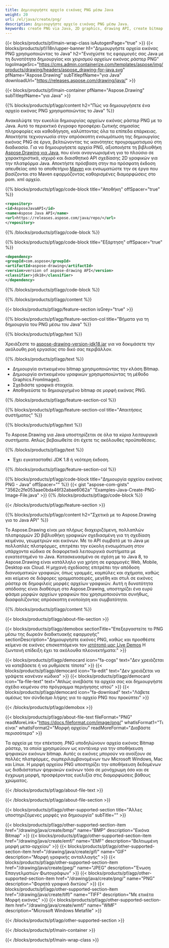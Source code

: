 ```yaml
---
title: Δημιουργήστε αρχείο εικόνας PNG μέσω Java
weight: 20
url: /el/java/create/png/
description: Δημιουργήστε αρχείο εικόνας PNG μέσω Java.
keywords: create PNG via Java, 2D graphics, drawing API, create bitmap in Java, Drawing για Java, save bitmap, save PNG image, cross-platform 2D graphic library, Bitmap class, vector graphics drawing, draw text, rendering raster images, PNG image file
---
```


{{< blocks/products/pf/main-wrap-class isAutogenPage="true" >}}
{{< blocks/products/pf/i18n/upper-banner h1="Δημιουργήστε αρχεία εικόνας PNG χρησιμοποιώντας το Java" h2="Ενισχύστε τις εφαρμογές σας Java με τη δυνατότητα δημιουργίας και χειρισμού αρχείων εικόνας ράστερ PNG" logoImageSrc="https://cms.admin.containerize.com/templates/aspose/img/products/drawing/headers/aspose_drawing-for-java.svg" pfName="Aspose.Drawing" subTitlepfName="για Java" downloadUrl="https://releases.aspose.com/drawing/java/" >}}

{{< blocks/products/pf/main-container pfName="Aspose.Drawing" subTitlepfName="για Java" >}}


{{% blocks/products/pf/agp/content h2="Πώς να δημιουργήσετε ένα αρχείο εικόνας PNG χρησιμοποιώντας το Java" %}}

Ανακαλύψτε την ευκολία δημιουργίας αρχείων εικόνας ράστερ PNG με το Java. Αυτό το περιεκτικό έγγραφο προσφέρει ζωτικής σημασίας πληροφορίες και καθοδήγηση, καλύπτοντας όλα τα επίπεδα επάρκειας. Αποκτήστε τεχνογνωσία στην απρόσκοπτη ενσωμάτωση της δημιουργίας εικόνας PNG σε έργα, βελτιώνοντας τις ικανότητες προγραμματισμού στη διαδικασία. Για να δημιουργήσετε αρχεία PNG, αξιοποιήστε τη βιβλιοθήκη [Aspose.Drawing για Java](https://products.aspose.com/drawing/java), που είναι αναγνωρισμένη για το πλούσιο σε χαρακτηριστικά, ισχυρό και διαισθητικό API σχεδίασης 2D γραφικών για την πλατφόρμα Java. Αποκτήστε πρόσβαση στην πιο πρόσφατη έκδοση απευθείας από το αποθετήριο [Maven](https://releases.aspose.com/java/repo/com/aspose/aspose-drawing/) και ενσωματώστε την σε έργα που βασίζονται στο Maven εφαρμόζοντας καθορισμένες διαμορφώσεις στο pom. xml αρχείο.

{{% blocks/products/pf/agp/code-block title="Αποθήκη" offSpacer="true" %}}

```xml
<repository>
<id>AsposeJavaAPI</id>
<name>Aspose Java API</name>
<url>https://releases.aspose.com/java/repo/</url>
</repository>
```

{{% /blocks/products/pf/agp/code-block %}}

{{% blocks/products/pf/agp/code-block title="Εξάρτηση" offSpacer="true" %}}

```xml
<dependency>
<groupId>com.aspose</groupId>
<artifactId>aspose-drawing</artifactId>
<version>version of aspose-drawing API</version>
<classifier>jdk18</classifier>
</dependency>
```

{{% /blocks/products/pf/agp/code-block %}}

{{% /blocks/products/pf/agp/content %}}


{{< blocks/products/pf/agp/feature-section isGrey="true" >}}

{{% blocks/products/pf/agp/feature-section-col title="Βήματα για τη δημιουργία του PNG μέσω του Java" %}}

{{% blocks/products/pf/agp/text %}}

Χρειάζεστε το [aspose-drawing-version-jdk18.jar](https://releases.aspose.com/drawing/java/) για να δοκιμάσετε την ακόλουθη ροή εργασίας στο δικό σας περιβάλλον.

{{% /blocks/products/pf/agp/text %}}

+ Δημιουργία αντικειμένου bitmap χρησιμοποιώντας την κλάση Bitmap.
+ Δημιουργία αντικειμένου γραφικών χρησιμοποιώντας τη μέθοδο Graphics.FromImage().
+ Σχεδιάστε γραφικά στοιχεία.
+ Αποθηκεύστε το δημιουργημένο bitmap σε μορφή εικόνας PNG.

{{% /blocks/products/pf/agp/feature-section-col %}}

{{% blocks/products/pf/agp/feature-section-col title="Απαιτήσεις συστήματος" %}}

{{% blocks/products/pf/agp/text %}}

Το Aspose.Drawing για Java υποστηρίζεται σε όλα τα κύρια λειτουργικά συστήματα. Απλώς βεβαιωθείτε ότι έχετε τις ακόλουθες προϋποθέσεις.

{{% /blocks/products/pf/agp/text %}}

- Έχει εγκατασταθεί JDK 1.8 ή νεότερη έκδοση.

{{% /blocks/products/pf/agp/feature-section-col %}}

{{% blocks/products/pf/agp/code-block title="Δημιουργία αρχείου εικόνας PNG - Java" offSpacer="" %}}
{{< gist "aspose-com-gists" "3562c2fe053aae0bda46f32abae6062a" "Examples-Java-Create-PNG-Image-File.java" >}}
{{% /blocks/products/pf/agp/code-block %}}

{{< /blocks/products/pf/agp/feature-section >}}


<!-- aboutfile Starts -->

{{% blocks/products/pf/agp/content h2="Σχετικά με το Aspose.Drawing για το Java API" %}}

Το Aspose.Drawing είναι μια πλήρως διαχειριζόμενη, πολλαπλών πλατφορμών 2D βιβλιοθήκη γραφικών σχεδιασμένη για τη σχεδίαση κειμένου, γεωμετριών και εικόνων. Με το API συμβατό με το Java με πολλαπλές πλατφόρμες, επιτρέπει την εύκολη ενσωμάτωση στον υπάρχοντα κώδικα σε διαφορετικά λειτουργικά συστήματα με εγκατεστημένο το Java. Κατασκευασμένο σε σχέση με το Java 8, το Aspose.Drawing είναι κατάλληλο για χρήση σε εφαρμογές Web, Mobile, Desktop και Cloud. Η μηχανή σχεδίασης επιτρέπει την απόδοση διανυσματικών γραφικών, όπως γραμμές, καμπύλες και σχήματα, καθώς και κείμενο σε διάφορες γραμματοσειρές, μεγέθη και στυλ σε εικόνες ράστερ σε δημοφιλείς μορφές αρχείων γραφικών. Αυτή η δυνατότητα απόδοσης είναι διαθέσιμη στο Aspose.Drawing, υποστηρίζει ένα ευρύ φάσμα μορφών αρχείων γραφικών που χρησιμοποιούνται συνήθως, διασφαλίζοντας απρόσκοπτη ενοποίηση και συμβατότητα.

{{% /blocks/products/pf/agp/content %}}


{{< blocks/products/pf/agp/about-file-section >}}

{{< blocks/products/pf/agp/demobox sectionTitle="Επεξεργαστείτε το PNG μέσω της δωρεάν διαδικτυακής εφαρμογής" sectionDescription="Δημιουργήστε εικόνες PNG, καθώς και προσθέστε κείμενο σε εικόνες επισκεπτόμενοι τον [ιστότοπό μας Live Demos](https://products.aspose.app/drawing) Η ζωντανή επίδειξη έχει τα ακόλουθα πλεονεκτήματα:" >}}

{{< blocks/products/pf/agp/democard icon="fa-cogs" text="Δεν χρειάζεται να κατεβάσετε ή να ρυθμίσετε τίποτα" >}}
{{< blocks/products/pf/agp/democard icon="fa-edit" text="Δεν χρειάζεται να γράψετε κανέναν κώδικα" >}}
{{< blocks/products/pf/agp/democard icon="fa-file-text" text="Απλώς ανεβάστε τα αρχεία σας και δημιουργήστε σχέδιο κειμένου στο πρόγραμμα περιήγησης ιστού" >}}
{{< blocks/products/pf/agp/democard icon="fa-download" text="Λάβετε αμέσως τον σύνδεσμο λήψης για το αρχείο PNG που προκύπτει" >}}

{{< /blocks/products/pf/agp/demobox >}}

{{< blocks/products/pf/agp/about-file-text fileFormat="PNG" readMoreLink="https://docs.fileformat.com/image/png/" whatIsFormat1="Τι είναι" whatIsFormat2="Μορφή αρχείου" readMoreFormat="Διαβάστε περισσότερα" >}}

Τα αρχεία με την επέκταση .PNG υποδηλώνουν αρχεία εικόνας Bitmap ράστερ, τα οποία χρησιμεύουν ως κοντέινερ για την αποθήκευση ψηφιακών εικόνων bitmap. Αυτές οι εικόνες μπορούν να ανοίξουν σε πολλές πλατφόρμες, συμπεριλαμβανομένων των Microsoft Windows, Mac και Linux. Η μορφή αρχείου PNG υποστηρίζει την αποθήκευση δεδομένων ως δισδιάστατων ψηφιακών εικόνων τόσο σε μονόχρωμη όσο και σε έγχρωμη μορφή, προσφέροντας ευελιξία στις διαμορφώσεις βάθους χρώματος.

{{< /blocks/products/pf/agp/about-file-text >}}

{{< /blocks/products/pf/agp/about-file-section >}}

<!-- aboutfile Ends -->


{{< blocks/products/pf/agp/other-supported-section title="Άλλες υποστηριζόμενες μορφές για δημιουργία" subTitle="" >}}

{{< blocks/products/pf/agp/other-supported-section-item href="/drawing/java/create/bmp/" name="BMP" description="Εικόνα Bitmap" >}}
{{< blocks/products/pf/agp/other-supported-section-item href="/drawing/java/create/emf/" name="EMF" description="Βελτιωμένη μορφή μετα-αρχείου" >}}
{{< blocks/products/pf/agp/other-supported-section-item href="/drawing/java/create/gif/" name="GIF" description="Μορφή γραφικής ανταλλαγής" >}}
{{< blocks/products/pf/agp/other-supported-section-item href="/drawing/java/create/jpeg/" name="JPEG" description="Ένωση Επαγγελματιών Φωτογράφων" >}}
{{< blocks/products/pf/agp/other-supported-section-item href="/drawing/java/create/png/" name="PNG" description="Φορητά γραφικά δικτύου" >}}
{{< blocks/products/pf/agp/other-supported-section-item href="/drawing/java/create/tiff/" name="TIFF" description="Με ετικέτα Μορφή εικόνας" >}}
{{< blocks/products/pf/agp/other-supported-section-item href="/drawing/java/create/wmf/" name="WMF" description="Microsoft Windows Metafile" >}}


{{< /blocks/products/pf/agp/other-supported-section >}}

{{< /blocks/products/pf/main-container >}}

{{< /blocks/products/pf/main-wrap-class >}}
